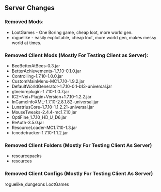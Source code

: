 ## Server Changes

### Removed Mods:
* LootGames - One Boring game, cheap loot, more world gen.
* roguelike - easily exploitable, cheap loot, more world gen, makes messy world at times.

### Removed Client Mods (Mostly For Testing Client as Server):
* BeeBetterAtBees-0.3.jar
* BetterAchievements-1.7.10-0.1.0.jar
* Controlling-1.7.10-1.0.0.jar
* CustomMainMenu-MC1.7.10-1.9.2.jar
* DefaultWorldGenerator-1.7.10-0.1-b13-universal.jar
* gtneioreplugin-1.7.10-1.0.7.jar
* IC2+Nei+Plugin+Version+1.7.10-1.2.2.jar
* InGameInfoXML-1.7.10-2.8.1.82-universal.jar
* LunatriusCore-1.7.10-1.1.2.21-universal.jar
* MouseTweaks-2.4.4-mc1.7.10.jar
* OptiFine_1.7.10_HD_U_D6.jar
* ReAuth-3.5.0.jar
* ResourceLoader-MC1.7.10-1.3.jar
* tcnodetracker-1.7.10-1.1.2.jar

### Removed Client Folders (Mostly For Testing Client As Server)
* resourcepacks
* resources

### Removed Client Configs (Mostly For Testing Client As Server)
roguelike_dungeons
LootGames
